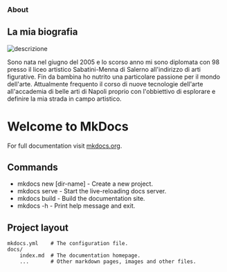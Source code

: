 ### About

## La mia biografia

![descrizione](cartella/foto.png)

Sono nata nel giugno del 2005 e lo scorso anno mi sono diplomata con 98 presso il liceo artistico Sabatini-Menna di Salerno all'indirizzo di arti figurative. Fin da bambina ho nutrito una particolare passione per il mondo dell'arte. Attualmente frequento il corso di nuove tecnologie dell'arte all'accademia di belle arti di Napoli proprio con l'obbiettivo di esplorare e definire la mia strada in campo artistico. 
# Welcome to MkDocs

For full documentation visit [mkdocs.org](https://www.mkdocs.org).

## Commands

* mkdocs new [dir-name] - Create a new project.
* mkdocs serve - Start the live-reloading docs server.
* mkdocs build - Build the documentation site.
* mkdocs -h - Print help message and exit.

## Project layout

    mkdocs.yml    # The configuration file.
    docs/
        index.md  # The documentation homepage.
        ...       # Other markdown pages, images and other files.